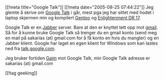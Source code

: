 [[!meta  title="Google Talk"]]
[[!meta  date="2005-08-25 07:44:22"]]
Jeg glemte å skrive om <a href="http://talk.google.com">Google Talk</a> i går, mest pga jeg har sittet med hodet i laptop skjermen min og kompilert <a href="http://www.gentoo.org">Gentoo</a> og <a href="http://get-e.org/">Enlightenment DR 17</a>.

Google Talk er en <a href="http://www.jabber.org/">Jabber</a> server. Bare at den er knyttet tett opp mot <a href="http://gmail.com">gmail</a>. Så for å kunne bruke Google Talk så trenger du en gmail konto (send meg en mail på sakarias (at) gmail.com for å få konto en hvis du mangler) og en Jabber klient. Google har laget en egen klient for Windows som kan lastes ned fra <a href="http://talk.google.com">talk.google.com</a>.

Jeg bruker fortiden <a href="http://gmail.sf.net">Gaim</a> mot Google Talk, min Google Talk adresse er sakarias (at) gmail.com

[[!tag  geeking]]